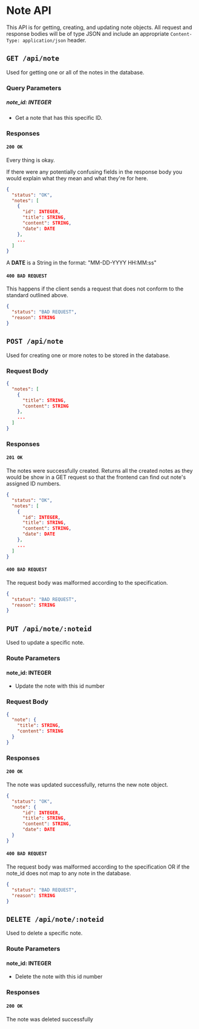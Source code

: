 # Note API

This API is for getting, creating, and updating note objects. All request and response bodies will be of type JSON and include an
appropriate `Content-Type: application/json` header.

## `GET /api/note`

Used for getting one or all of the notes in the database.

### Query Parameters

##### note_id: INTEGER

- Get a note that has this specific ID.

### Responses

#### `200 OK`

Every thing is okay.

If there were any potentially confusing fields in the response body you
would explain what they mean and what they're for here.

```json
{
  "status": "OK",
  "notes": [
    {
      "id": INTEGER,
      "title": STRING,
      "content": STRING,
      "date": DATE
    },
    ...
  ]
}
```

A **DATE** is a String in the format: "MM-DD-YYYY HH:MM:ss"


#### `400 BAD REQUEST`

This happens if the client sends a request that does not conform to the standard 
outlined above.

```json
{
  "status": "BAD REQUEST",
  "reason": STRING
}
```


## `POST /api/note`

Used for creating one or more notes to be stored in the database.

### Request Body

```json
{
  "notes": [
    {
      "title": STRING,
      "content": STRING
    },
    ...
  ]
}
```

### Responses

#### `201 OK`

The notes were successfully created. Returns all the created notes as they would be show in a GET request so that the frontend can find out note's assigned ID numbers.

```json
{
  "status": "OK",
  "notes": [
    {
      "id": INTEGER,
      "title": STRING,
      "content": STRING,
      "date": DATE
    },
    ...
  ]
}
```

#### `400 BAD REQUEST`

The request body was malformed according to the specification.

```json
{
  "status": "BAD REQUEST",
  "reason": STRING
}
```


## `PUT /api/note/:noteid`

Used to update a specific note.

### Route Parameters

#### note_id: INTEGER

- Update the note with this id number

### Request Body

```json
{
  "note": {
    "title": STRING,
    "content": STRING
  }
}
```

### Responses

#### `200 OK`

The note was updated successfully, returns the new note object.

```json
{
  "status": "OK",
  "note": {
      "id": INTEGER,
      "title": STRING,
      "content": STRING,
      "date": DATE
  }
}
```

#### `400 BAD REQUEST`

The request body was malformed according to the specification OR if the note_id does not map to any note in the database.

```json
{
  "status": "BAD REQUEST",
  "reason": STRING
}
```

## `DELETE /api/note/:noteid`

Used to delete a specific note.

### Route Parameters

#### note_id: INTEGER

- Delete the note with this id number

### Responses

#### `200 OK`

The note was deleted successfully






